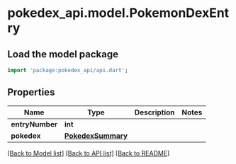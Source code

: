 # pokedex_api.model.PokemonDexEntry

## Load the model package
```dart
import 'package:pokedex_api/api.dart';
```

## Properties
Name | Type | Description | Notes
------------ | ------------- | ------------- | -------------
**entryNumber** | **int** |  | 
**pokedex** | [**PokedexSummary**](PokedexSummary.md) |  | 

[[Back to Model list]](../README.md#documentation-for-models) [[Back to API list]](../README.md#documentation-for-api-endpoints) [[Back to README]](../README.md)


